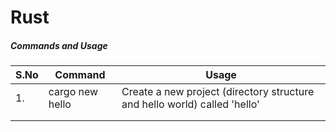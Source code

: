 # Rust

##### Commands and Usage

| S.No | Command         | Usage                                                                     |
| ---- | --------------- | ------------------------------------------------------------------------- |
| 1.   | cargo new hello | Create a new project (directory structure and hello world) called 'hello' |
|      |                 |                                                                           |
|      |                 |                                                                           |
